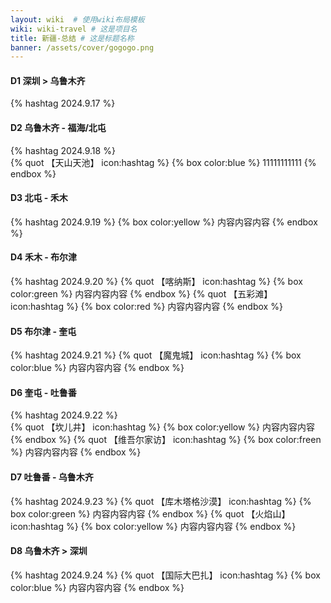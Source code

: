 ```yaml
---
layout: wiki  # 使用wiki布局模板
wiki: wiki-travel # 这是项目名
title: 新疆-总结 # 这是标题名称
banner: /assets/cover/gogogo.png
---
```


#### D1 深圳 > 乌鲁木齐
{% hashtag 2024.9.17 %} 

#### D2 乌鲁木齐 - 福海/北屯
{% hashtag 2024.9.18 %}  
{% quot 【天山天池】 icon:hashtag %}
{% box color:blue %}
11111111111
{% endbox %}

#### D3 北屯 - 禾木
{% hashtag 2024.9.19 %} 
{% box color:yellow %}
内容内容内容
{% endbox %}

#### D4 禾木 - 布尔津
{% hashtag 2024.9.20 %} 
{% quot 【喀纳斯】 icon:hashtag %}
{% box color:green %}
内容内容内容
{% endbox %}
{% quot 【五彩滩】 icon:hashtag %}
{% box color:red %}
内容内容内容
{% endbox %}

#### D5 布尔津 - 奎屯
{% hashtag 2024.9.21 %} 
{% quot 【魔鬼城】 icon:hashtag %}
{% box color:blue %}
内容内容内容
{% endbox %}

#### D6 奎屯 - 吐鲁番
{% hashtag 2024.9.22 %}  
{% quot 【坎儿井】 icon:hashtag %}
{% box color:yellow %}
内容内容内容
{% endbox %}
{% quot 【维吾尔家访】 icon:hashtag %}
{% box color:freen %}
内容内容内容
{% endbox %}

#### D7 吐鲁番 - 乌鲁木齐
{% hashtag 2024.9.23 %} 
{% quot 【库木塔格沙漠】 icon:hashtag %}
{% box color:green %}
内容内容内容
{% endbox %}
{% quot 【火焰山】 icon:hashtag %}
{% box color:yellow %}
内容内容内容
{% endbox %}
  
#### D8 乌鲁木齐 > 深圳
{% hashtag 2024.9.24 %} 
{% quot 【国际大巴扎】 icon:hashtag %}
{% box color:blue %}
内容内容内容
{% endbox %}
